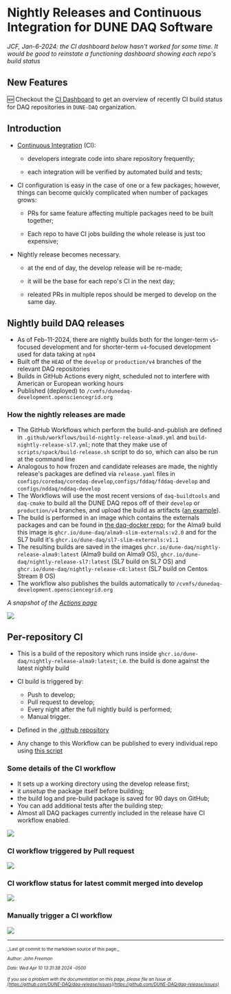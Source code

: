 # Nightly Releases and Continuous Integration for DUNE DAQ Software



_JCF, Jan-6-2024: the CI dashboard below hasn't worked for some time. It would be good to reinstate a functioning dashboard showing each repo's build status_
## New Features

🆕 Checkout the [CI Dashboard](https://tiny.one/dunedaq-ci-dashboard) to get an overview of recently CI build status for DAQ repositories in `DUNE-DAQ` organization.

## Introduction


* [Continuous Integration](https://en.wikipedia.org/wiki/Continuous_integration) (CI):

    * developers integrate code into share repository frequently;

    * each integration will be verified by automated build and tests;

* CI configuration is easy in the case of one or a few packages; however, things can become quickly complicated when number of packages grows:

    * PRs for same feature affecting multiple packages need to be built together;

    * Each repo to have CI jobs building the whole release is just too expensive;

* Nightly release becomes necessary.

    * at the end of day, the develop release will be re-made;

    * it will be the base for each repo's CI in the next day;

    * releated PRs in multiple repos should be merged to develop on the same day.


## Nightly build DAQ releases

- As of Feb-11-2024, there are nightly builds both for the longer-term `v5`-focused development and for shorter-term `v4`-focused development used for data taking at `np04`
- Built off the `HEAD` of the `develop` or `production/v4` branches of the relevant DAQ repositories
- Builds in GitHub Actions every night, scheduled not to interfere with American or European working hours
- Published (deployed) to `/cvmfs/dunedaq-development.opensciencegrid.org`

### How the nightly releases are made

- The GitHub Workflows which perform the build-and-publish are defined in `.github/workflows/build-nightly-release-alma9.yml` and `build-nightly-release-sl7.yml`; note that they make use of `scripts/spack/build-release.sh` script to do so, which can also be run at the command line
- Analogous to how frozen and candidate releases are made, the nightly release's packages are defined via `release.yaml` files in `configs/coredaq/coredaq-develop`,`configs/fddaq/fddaq-develop` and `configs/nddaq/nddaq-develop`
- The Workflows will use the most recent versions of `daq-buildtools` and `daq-cmake` to build all the DUNE DAQ repos off of their `develop` or `production/v4` branches, and upload the build as artifacts ([an example](https://github.com/DUNE-DAQ/daq-release/actions/runs/7435650740)).
- The build is performed in an image which contains the externals packages and can be found in [the daq-docker repo](https://github.com/DUNE-DAQ/daq-docker); for the Alma9 build this image is `ghcr.io/dune-daq/alma9-slim-externals:v2.0` and for the SL7 build it's `ghcr.io/dune-daq/sl7-slim-externals:v1.1` 
- The resulting builds are saved in the images `ghcr.io/dune-daq/nightly-release-alma9:latest` (Alma9 build on Alma9 OS), `ghcr.io/dune-daq/nightly-release-sl7:latest` (SL7 build on SL7 OS) and `ghcr.io/dune-daq/nightly-release-c8:latest` (SL7 build on Centos Stream 8 OS)
- The workflow also publishes the builds automatically to `/cvmfs/dunedaq-development.opensciencegrid.org` 

_A snapshot of the [Actions page](https://github.com/DUNE-DAQ/daq-release/actions)_

![](https://i.imgur.com/gSITupq.png)

## Per-repository CI

- This is a build of the repository which runs inside `ghcr.io/dune-daq/nightly-release-alma9:latest`; i.e. the build is done against the latest nightly build

- CI build is triggered by:
    - Push to develop;
    - Pull request to develop;
    - Every night after the full nightly build is performed;
    - Manual trigger.

- Defined in the [.github repository](https://github.com/DUNE-DAQ/.github/blob/develop/workflow-templates/dunedaq-develop-cpp-ci.yml)

- Any change to this Workflow can be published to every individual repo using [this script](https://github.com/DUNE-DAQ/daq-release/blob/develop/scripts/github-ci/sync-ci-workflow-to-template.sh)


### Some details of the CI workflow

- It sets up a working directory using the develop release first;
- it *unsetup* the package itself before building;
- the build log and pre-build package is saved for 90 days on GitHub;
- You can add additional tests after the building step;
- Almost all DAQ packages currently included in the release have CI workflow enabled.


![](https://i.imgur.com/9VUQhsy.png)


### CI workflow triggered by Pull request

![](https://i.imgur.com/8LlUitg.png)

### CI workflow status for latest commit merged into develop

![](https://i.imgur.com/SO24De5.png)

### Manually trigger a CI workflow

![](https://i.imgur.com/vSm5vR6.png)



-----

<font size="1">
_Last git commit to the markdown source of this page:_


_Author: John Freeman_

_Date: Wed Apr 10 13:31:38 2024 -0500_

_If you see a problem with the documentation on this page, please file an Issue at [https://github.com/DUNE-DAQ/daq-release/issues](https://github.com/DUNE-DAQ/daq-release/issues)_
</font>

